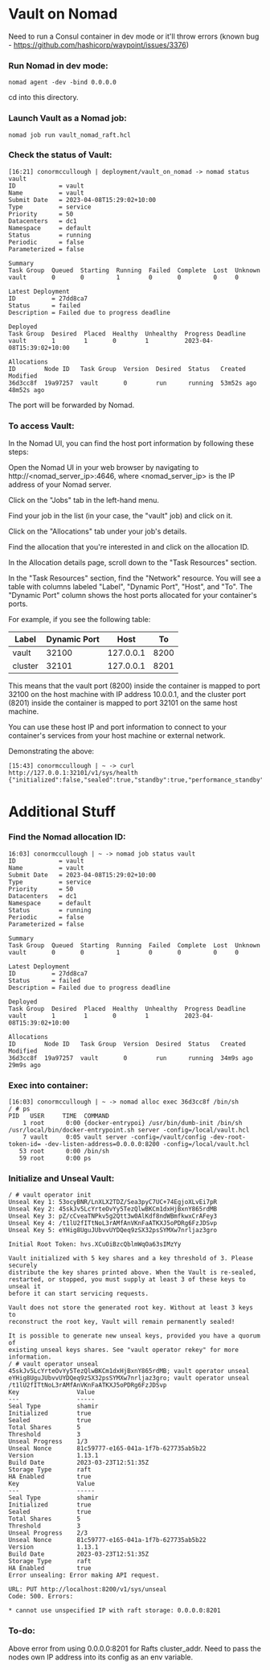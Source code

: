 # Vault on Nomad

Need to run a Consul container in dev mode or it'll throw errors (known bug - https://github.com/hashicorp/waypoint/issues/3376)

### Run Nomad in dev mode:
`nomad agent -dev -bind 0.0.0.0`

cd into this directory.

### Launch Vault as a Nomad job:
`nomad job run vault_nomad_raft.hcl`

### Check the status of Vault:
```
[16:21] conormccullough | deployment/vault_on_nomad -> nomad status vault
ID            = vault
Name          = vault
Submit Date   = 2023-04-08T15:29:02+10:00
Type          = service
Priority      = 50
Datacenters   = dc1
Namespace     = default
Status        = running
Periodic      = false
Parameterized = false

Summary
Task Group  Queued  Starting  Running  Failed  Complete  Lost  Unknown
vault       0       0         1        0       0         0     0

Latest Deployment
ID          = 27dd8ca7
Status      = failed
Description = Failed due to progress deadline

Deployed
Task Group  Desired  Placed  Healthy  Unhealthy  Progress Deadline
vault       1        1       0        1          2023-04-08T15:39:02+10:00

Allocations
ID        Node ID   Task Group  Version  Desired  Status   Created     Modified
36d3cc8f  19a97257  vault       0        run      running  53m52s ago  48m52s ago
```

The port will be forwarded by Nomad. 

### To access Vault:
In the Nomad UI, you can find the host port information by following these steps:

Open the Nomad UI in your web browser by navigating to http://<nomad_server_ip>:4646, where <nomad_server_ip> is the IP address of your Nomad server.

Click on the "Jobs" tab in the left-hand menu.

Find your job in the list (in your case, the "vault" job) and click on it.

Click on the "Allocations" tab under your job's details.

Find the allocation that you're interested in and click on the allocation ID.

In the Allocation details page, scroll down to the "Task Resources" section.

In the "Task Resources" section, find the "Network" resource. You will see a table with columns labeled "Label", "Dynamic Port", "Host", and "To". The "Dynamic Port" column shows the host ports allocated for your container's ports.

For example, if you see the following table:

| Label   | Dynamic Port | Host    | To  |
|---------|--------------|---------|-----|
| vault   | 32100        | 127.0.0.1| 8200|
| cluster | 32101        | 127.0.0.1| 8201|

This means that the vault port (8200) inside the container is mapped to port 32100 on the host machine with IP address 10.0.0.1, and the cluster port (8201) inside the container is mapped to port 32101 on the same host machine.

You can use these host IP and port information to connect to your container's services from your host machine or external network.

Demonstrating the above:

```
[15:43] conormccullough | ~ -> curl http://127.0.0.1:32101/v1/sys/health
{"initialized":false,"sealed":true,"standby":true,"performance_standby":false,"replication_performance_mode":"unknown","replication_dr_mode":"unknown","server_time_utc":1680932620,"version":"1.13.1"}
```

# Additional Stuff

### Find the Nomad allocation ID:
```
16:03] conormccullough | ~ -> nomad job status vault
ID            = vault
Name          = vault
Submit Date   = 2023-04-08T15:29:02+10:00
Type          = service
Priority      = 50
Datacenters   = dc1
Namespace     = default
Status        = running
Periodic      = false
Parameterized = false

Summary
Task Group  Queued  Starting  Running  Failed  Complete  Lost  Unknown
vault       0       0         1        0       0         0     0

Latest Deployment
ID          = 27dd8ca7
Status      = failed
Description = Failed due to progress deadline

Deployed
Task Group  Desired  Placed  Healthy  Unhealthy  Progress Deadline
vault       1        1       0        1          2023-04-08T15:39:02+10:00

Allocations
ID        Node ID   Task Group  Version  Desired  Status   Created    Modified
36d3cc8f  19a97257  vault       0        run      running  34m9s ago  29m9s ago
```

### Exec into container:
```
[16:03] conormccullough | ~ -> nomad alloc exec 36d3cc8f /bin/sh
/ # ps
PID   USER     TIME  COMMAND
    1 root      0:00 {docker-entrypoi} /usr/bin/dumb-init /bin/sh /usr/local/bin/docker-entrypoint.sh server -config=/local/vault.hcl
    7 vault     0:05 vault server -config=/vault/config -dev-root-token-id= -dev-listen-address=0.0.0.0:8200 -config=/local/vault.hcl
   53 root      0:00 /bin/sh
   59 root      0:00 ps
```

### Initialize and Unseal Vault:
```
/ # vault operator init
Unseal Key 1: 53ocyBNR/LnXLX2TDZ/Sea3pyC7UC+74EgjoXLvEi7pR
Unseal Key 2: 45skJv5LcYrteOvYy5TezQlwBKCm1dxHjBxnY865rdMB
Unseal Key 3: pZ/cCveaTNPkv5g2Qtt3w0AlKdf8ndWBmfkwxCrAFey3
Unseal Key 4: /t1lU2fITtNoL3rAMfAnVKnFaATKXJ5oPDRg6FzJDSvp
Unseal Key 5: eYHig8UguJUbvvUYDQeq9zSX32psSYMXw7nrljaz3gro

Initial Root Token: hvs.XCuOiBzcQblmWqOa63sIMzYy

Vault initialized with 5 key shares and a key threshold of 3. Please securely
distribute the key shares printed above. When the Vault is re-sealed,
restarted, or stopped, you must supply at least 3 of these keys to unseal it
before it can start servicing requests.

Vault does not store the generated root key. Without at least 3 keys to
reconstruct the root key, Vault will remain permanently sealed!

It is possible to generate new unseal keys, provided you have a quorum of
existing unseal keys shares. See "vault operator rekey" for more information.
/ # vault operator unseal 45skJv5LcYrteOvYy5TezQlwBKCm1dxHjBxnY865rdMB; vault operator unseal eYHig8UguJUbvvUYDQeq9zSX32psSYMXw7nrljaz3gro; vault operator unseal /t1lU2fITtNoL3rAMfAnVKnFaATKXJ5oPDRg6FzJDSvp
Key                Value
---                -----
Seal Type          shamir
Initialized        true
Sealed             true
Total Shares       5
Threshold          3
Unseal Progress    1/3
Unseal Nonce       81c59777-e165-041a-1f7b-627735ab5b22
Version            1.13.1
Build Date         2023-03-23T12:51:35Z
Storage Type       raft
HA Enabled         true
Key                Value
---                -----
Seal Type          shamir
Initialized        true
Sealed             true
Total Shares       5
Threshold          3
Unseal Progress    2/3
Unseal Nonce       81c59777-e165-041a-1f7b-627735ab5b22
Version            1.13.1
Build Date         2023-03-23T12:51:35Z
Storage Type       raft
HA Enabled         true
Error unsealing: Error making API request.

URL: PUT http://localhost:8200/v1/sys/unseal
Code: 500. Errors:

* cannot use unspecified IP with raft storage: 0.0.0.0:8201
```

### To-do:
Above error from using 0.0.0.0:8201 for Rafts cluster_addr. Need to pass the nodes own IP address into its config as an env variable. 
